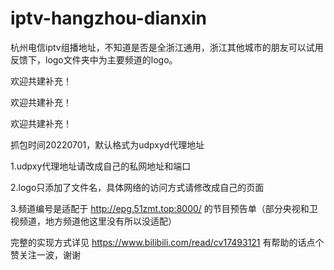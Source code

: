 # iptv-hangzhou-dianxin

杭州电信iptv组播地址，不知道是否是全浙江通用，浙江其他城市的朋友可以试用反馈下，logo文件夹中为主要频道的logo。

欢迎共建补充！

欢迎共建补充！

欢迎共建补充！


抓包时间20220701，默认格式为udpxyd代理地址

1.udpxy代理地址请改成自己的私网地址和端口

2.logo只添加了文件名，具体网络的访问方式请修改成自己的页面

3.频道编号是适配于 http://epg.51zmt.top:8000/ 的节目预告单（部分央视和卫视频道，地方频道他这里没有所以没适配）


完整的实现方式详见 https://www.bilibili.com/read/cv17493121 有帮助的话点个赞关注一波，谢谢

